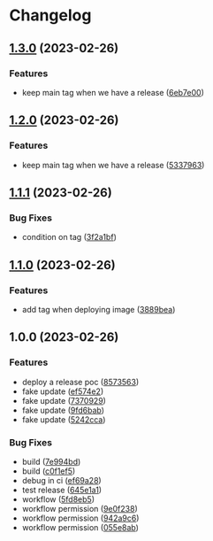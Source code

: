 # Changelog

## [1.3.0](https://github.com/dixneuf19/test-go-release/compare/v1.2.0...v1.3.0) (2023-02-26)


### Features

* keep main tag when we have a release ([6eb7e00](https://github.com/dixneuf19/test-go-release/commit/6eb7e001185a9ef8a25b09ac29cc292c3c9c842c))

## [1.2.0](https://github.com/dixneuf19/test-go-release/compare/v1.1.1...v1.2.0) (2023-02-26)


### Features

* keep main tag when we have a release ([5337963](https://github.com/dixneuf19/test-go-release/commit/5337963f3e18d66e3319267812f69e29a20c887b))

## [1.1.1](https://github.com/dixneuf19/test-go-release/compare/v1.1.0...v1.1.1) (2023-02-26)


### Bug Fixes

* condition on tag ([3f2a1bf](https://github.com/dixneuf19/test-go-release/commit/3f2a1bf0dda32c6299c0af25253a0cea0c1cb2c7))

## [1.1.0](https://github.com/dixneuf19/test-go-release/compare/v1.0.0...v1.1.0) (2023-02-26)


### Features

* add tag when deploying image ([3889bea](https://github.com/dixneuf19/test-go-release/commit/3889beaed2296f9b200045459026b99950be949e))

## 1.0.0 (2023-02-26)


### Features

* deploy a release poc ([8573563](https://github.com/dixneuf19/test-go-release/commit/857356393a74d880a38aff1d92188da02f14f2b1))
* fake update ([ef574e2](https://github.com/dixneuf19/test-go-release/commit/ef574e227ba24059fc464a0eb792eafa127b7e78))
* fake update ([7370929](https://github.com/dixneuf19/test-go-release/commit/73709293a21356aeb9a249d9d98b21490dcc5dfe))
* fake update ([9fd6bab](https://github.com/dixneuf19/test-go-release/commit/9fd6bab3671015bba45991f58681e497e50396bb))
* fake update ([5242cca](https://github.com/dixneuf19/test-go-release/commit/5242cca6c3c5f3170c9d272158cd8780d55e776f))


### Bug Fixes

* build ([7e994bd](https://github.com/dixneuf19/test-go-release/commit/7e994bd1c9afe3a2d5d942f6e27c3563d11114bb))
* build ([c0f1ef5](https://github.com/dixneuf19/test-go-release/commit/c0f1ef52b962b6ba48b45181509375aa5cadfc41))
* debug in ci ([ef69a28](https://github.com/dixneuf19/test-go-release/commit/ef69a28b3cf726a57f396da5c16aba0a56fb3ac0))
* test release ([645e1a1](https://github.com/dixneuf19/test-go-release/commit/645e1a11add95cfc16de708bb8163397611fe9ce))
* workflow ([5fd8eb5](https://github.com/dixneuf19/test-go-release/commit/5fd8eb5a1fc3ba5af464057449ceb00062d5552c))
* workflow permission ([9e0f238](https://github.com/dixneuf19/test-go-release/commit/9e0f2381f95183052f3df1b35b350f922f17950c))
* workflow permission ([942a9c6](https://github.com/dixneuf19/test-go-release/commit/942a9c6f552601d47edd6e83bf41d4e707640c7c))
* workflow permission ([055e8ab](https://github.com/dixneuf19/test-go-release/commit/055e8ab4ef807c273e82c0d6481f77d77898c974))
